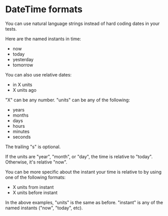 # DateTime formats #

You can use natural language strings instead of hard coding dates in your tests.

Here are the named instants in time:

  * now
  * today
  * yesterday
  * tomorrow

You can also use relative dates:

  * in X units
  * X units ago

"X" can be any number. "units" can be any of the following:

  * years
  * months
  * days
  * hours
  * minutes
  * seconds

The trailing "s" is optional.

If the units are "year", "month", or "day", the time is relative to "today". Otherwise, it's relative "now".

You can be more specific about the instant your time is relative to by using one of the following formats:

  * X units from instant
  * X units before instant

In the above examples, "units" is the same as before. "instant" is any of the named instants ("now", "today", etc).